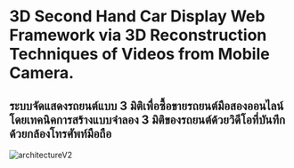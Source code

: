 # 3D Second Hand Car Display Web Framework via 3D Reconstruction Techniques of Videos from Mobile Camera.
## ระบบจัดแสดงรถยนต์แบบ 3 มิติเพื่อซื้อขายรถยนต์มือสองออนไลน์ โดยเทคนิคการสร้างแบบจำลอง 3 มิติของรถยนต์ด้วยวิดีโอที่บันทึกด้วยกล้องโทรศัพท์มือถือ

![architectureV2](https://user-images.githubusercontent.com/68935459/158728590-a5031ef2-d1dd-48af-87d9-3de0c2795de2.PNG)
